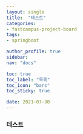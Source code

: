 ```yaml
---
layout: single
title:  "테스트"
categories:
- fastcampus-project-board
tags:
- springboot

author_profile: true
sidebar:
nav: "docs"

toc: true
toc_label: "목록"
toc_icon: "bars"
toc_sticky: true

date: 2021-07-30
--- 
```


### 테스트